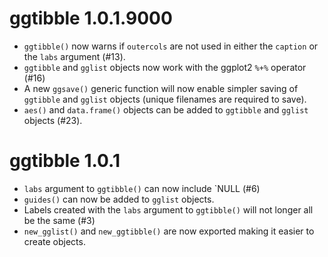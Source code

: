 # ggtibble 1.0.1.9000

* `ggtibble()` now warns if `outercols` are not used in either the `caption` or
  the `labs` argument (#13).
* `ggtibble` and `gglist` objects now work with the ggplot2 `%+%` operator (#16)
* A new `ggsave()` generic function will now enable simpler saving of `ggtibble`
  and `gglist` objects (unique filenames are required to save).
* `aes()` and `data.frame()` objects can be added to `ggtibble` and `gglist`
  objects (#23).

# ggtibble 1.0.1

* `labs` argument to `ggtibble()` can now include `NULL (#6)
* `guides()` can now be added to `gglist` objects.
* Labels created with the `labs` argument to `ggtibble()` will not longer all be
  the same (#3)
* `new_gglist()` and `new_ggtibble()` are now exported making it easier to
  create objects.
